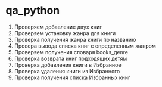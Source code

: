 # qa_python
1. Проверяем добавление двух книг
2. Проверяем установку жанра для книги
3. Проверка получения жанра книги по названию
4. Провера вывода списка книг с определенным жанром
5. Проверяем получения словаря books_genre
6. Проверка возврата книг подходящих детям
7. Проверка добавления книги в Избранное
8. Проверка удаления книги из Избранного
9. Проверка получения списка Избранных книг